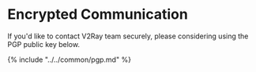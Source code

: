 # Encrypted Communication

If you'd like to contact V2Ray team securely, please considering using the PGP public key below.

{% include "../../common/pgp.md" %}

